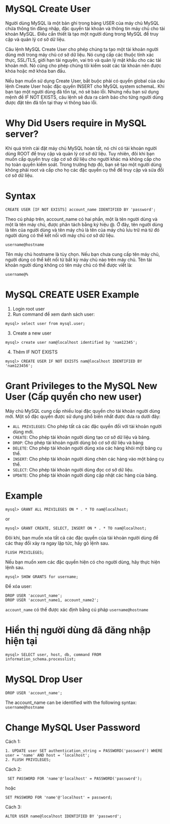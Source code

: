 # MySQL Create User
Người dùng MySQL là một bản ghi trong bảng USER của máy chủ MySQL chứa thông tin đăng nhập, đặc quyền tài khoản và thông tin máy chủ cho tài khoản MySQL. Điều cần thiết là tạo một người dùng trong MySQL để truy cập và quản lý cơ sở dữ liệu.

Câu lệnh MySQL Create User cho phép chúng ta tạo một tài khoản người dùng mới trong máy chủ cơ sở dữ liệu. Nó cung cấp các thuộc tính xác thực, SSL/TLS, giới hạn tài nguyên, vai trò và quản lý mật khẩu cho các tài khoản mới. Nó cũng cho phép chúng tôi kiểm soát các tài khoản nên được khóa hoặc mở khóa ban đầu.

Nếu bạn muốn sử dụng Create User, bắt buộc phải có quyền global của câu lệnh Create User hoặc đặc quyền INSERT cho MySQL system schemaL. Khi bạn tạo một người dùng đã tồn tại, nó sẽ báo lỗi. Nhưng nếu bạn sử dụng mệnh đề IF NOT EXISTS, câu lệnh sẽ đưa ra cảnh báo cho từng người dùng được đặt tên đã tồn tại thay vì thông báo lỗi.

# Why Did Users require in MySQL server?
Khi quá trình cài đặt máy chủ MySQL hoàn tất, nó chỉ có tài khoản người dùng ROOT để truy cập và quản lý cơ sở dữ liệu. Tuy nhiên, đôi khi bạn muốn cấp quyền truy cập cơ sở dữ liệu cho người khác mà không cấp cho họ toàn quyền kiểm soát. Trong trường hợp đó, bạn sẽ tạo một người dùng không phải root và cấp cho họ các đặc quyền cụ thể để truy cập và sửa đổi cơ sở dữ liệu.

# Syntax
```angular2html
CREATE USER [IF NOT EXISTS] account_name IDENTIFIED BY 'password';  
```

Theo cú pháp trên, account_name có hai phần, một là tên người dùng và một là tên máy chủ, được phân tách bằng ký hiệu @. Ở đây, tên người dùng là tên của người dùng và tên máy chủ là tên của máy chủ lưu trữ mà từ đó người dùng có thể kết nối với máy chủ cơ sở dữ liệu.

```angular2html
username@hostname  
```

Tên máy chủ hostname là tùy chọn. Nếu bạn chưa cung cấp tên máy chủ, người dùng có thể kết nối từ bất kỳ máy chủ nào trên máy chủ. Tên tài khoản người dùng không có tên máy chủ có thể được viết là:
```angular2html
username@%  
```

# MySQL CREATE USER Example
1. Login root user
2. Run command để xem danh sách user:
```angular2html
mysql> select user from mysql.user;  
```
3. Create a new user
```angular2html
mysql> create user nam@localhost identified by 'nam12345';  
```
4. Thêm IF NOT EXISTS
```angular2html
mysql> CREATE USER IF NOT EXISTS nam@localhost IDENTIFIED BY 'nam123456';  
```

# Grant Privileges to the MySQL New User (Cấp quyền cho new user)

Máy chủ MySQL cung cấp nhiều loại đặc quyền cho tài khoản người dùng mới. Một số đặc quyền được sử dụng phổ biến nhất được đưa ra dưới đây:
- `ALL PRIVILEGES`: Cho phép tất cả các đặc quyền đối với tài khoản người dùng mới.
- `CREATE`: Cho phép tài khoản người dùng tạo cơ sở dữ liệu và bảng.
- `DROP`: Cho phép tài khoản người dùng bỏ cơ sở dữ liệu và bảng
- `DELETE`: Cho phép tài khoản người dùng xóa các hàng khỏi một bảng cụ thể.
- `INSERT`: Cho phép tài khoản người dùng chèn các hàng vào một bảng cụ thể.
- `SELECT`: Cho phép tài khoản người dùng đọc cơ sở dữ liệu.
- `UPDATE`: Cho phép tài khoản người dùng cập nhật các hàng của bảng.

# Example
```angular2html
mysql> GRANT ALL PRIVILEGES ON * . * TO nam@localhost;  
```
or
```angular2html
mysql> GRANT CREATE, SELECT, INSERT ON * . * TO nam@localhost;  
```

Đôi khi, bạn muốn xóa tất cả các đặc quyền của tài khoản người dùng để các thay đổi xảy ra ngay lập tức, hãy gõ lệnh sau.
```angular2html
FLUSH PRIVILEGES;  
```
Nếu bạn muốn xem các đặc quyền hiện có cho người dùng, hãy thực hiện lệnh sau.
```angular2html
mysql> SHOW GRANTS for username;  
```

Để xóa user:
```angular2html
DROP USER 'account_name';
DROP USER 'account_name1, account_name2';  
```
`account_name` có thể được xác định bằng cú pháp `username@hostname  `

# Hiển thị người dùng đã đăng nhập hiện tại
```angular2html
mysql> SELECT user, host, db, command FROM information_schema.processlist;  
```

# MySQL Drop User

```angular2html
DROP USER 'account_name';  
```

The account_name can be identified with the following syntax: `username@hostname  `


# Change MySQL User Password

Cách 1: 
```angular2html
1. UPDATE user SET authentication_string = PASSWORD('password') WHERE user = 'name' AND host = 'localhost';
2. FLUSH PRIVILEGES;  
```

Cách 2: 
```angular2html
 SET PASSWORD FOR 'name'@'localhost' = PASSWORD('password');  
```
hoặc
```angular2html
SET PASSWORD FOR 'name'@'localhost' = password;  
```

Cách 3:
```angular2html
ALTER USER name@localhost IDENTIFIED BY 'password';  
```

